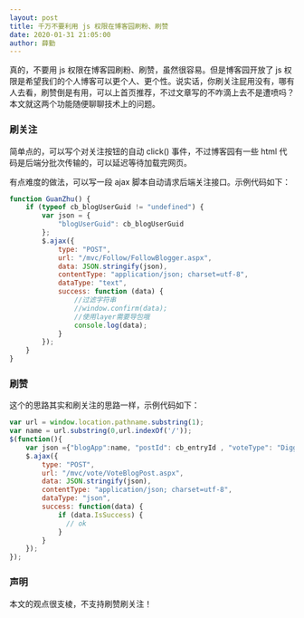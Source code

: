 ```yaml
---
layout: post
title: 千万不要利用 js 权限在博客园刷粉、刷赞
date: 2020-01-31 21:05:00
author: 薛勤
---
```


真的，不要用 js 权限在博客园刷粉、刷赞，虽然很容易。但是博客园开放了 js 权限是希望我们的个人博客可以更个人、更个性。说实话，你刷关注屁用没有，哪有人去看，刷赞倒是有用，可以上首页推荐，不过文章写的不咋滴上去不是遭喷吗？本文就这两个功能随便聊聊技术上的问题。

### 刷关注

简单点的，可以写个对关注按钮的自动 click() 事件，不过博客园有一些 html 代码是后端分批次传输的，可以延迟等待加载完网页。

有点难度的做法，可以写一段 ajax 脚本自动请求后端关注接口。示例代码如下：

```js
function GuanZhu() {
    if (typeof cb_blogUserGuid != "undefined") {
        var json = {
            "blogUserGuid": cb_blogUserGuid
        };
        $.ajax({
            type: "POST",
            url: "/mvc/Follow/FollowBlogger.aspx",
            data: JSON.stringify(json),
            contentType: "application/json; charset=utf-8",
            dataType: "text",
            success: function (data) {
                //过滤字符串
                //window.confirm(data);
                //使用layer需要导包哦
                console.log(data);
            }
        });
    }
}
```

### 刷赞

这个的思路其实和刷关注的思路一样，示例代码如下：

```js
var url = window.location.pathname.substring(1);
var name = url.substring(0,url.indexOf('/')); 
$(function(){
    var json ={"blogApp":name, "postId": cb_entryId , "voteType": "Digg", "isAbandoned": false};
    $.ajax({
        type: "POST",
        url: "/mvc/vote/VoteBlogPost.aspx",
        data: JSON.stringify(json),
        contentType: "application/json; charset=utf-8",
        dataType: "json",
        success: function(data) {
            if (data.IsSuccess) {
              // ok
            }
        }
    });
});
```

### 声明

本文的观点很支棱，不支持刷赞刷关注！

